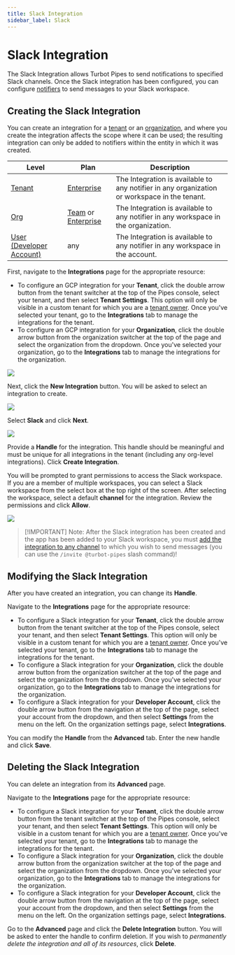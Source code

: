 ```yaml
---
title: Slack Integration
sidebar_label: Slack
---
```


# Slack Integration

The Slack Integration allows Turbot Pipes to send notifications to specified Slack channels.  Once the Slack integration has been configured, you can configure [notifiers](/pipes/docs/workspaces/notifiers) to send messages to your Slack workspace.




## Creating the Slack Integration


You can create an integration for a [tenant](/pipes/docs/accounts/tenant/) or an [organization](/pipes/docs/accounts/org), and where you create the integration affects the scope where it can be used; the resulting integration can only be added to notifiers within the entity in which it was created.

| Level                        | Plan                       | Description
|------------------------------|----------------------------|----------------
| [Tenant](/pipes/docs/accounts/tenant) | [Enterprise](/pipes/docs/accounts/tenant#enterprise-plan) | The Integration is available to any notifier in any organization or workspace in the tenant.
| [Org](/pipes/docs/accounts/org) | [Team](/pipes/docs/accounts/org#team-plan) or [Enterprise](/pipes/docs/accounts/tenant#enterprise-plan)  |  The Integration is available to any notifier in any workspace in the organization.
| [User (Developer Account)](/pipes/docs/accounts/developer) | any | The Integration is available to any notifier in any workspace in the account.


First, navigate to the **Integrations** page for the appropriate resource:
- To configure an GCP integration for your **Tenant**, click the double arrow button from the tenant switcher at the top of the Pipes console, select your tenant, and then select **Tenant Settings**. This option will only be visible in a custom tenant for which you are a [tenant owner](/pipes/docs/accounts/tenant/people#tenant-roles).  Once you've selected your tenant, go to the **Integrations** tab to manage the integrations for the tenant.
- To configure an GCP integration for your **Organization**, click the double arrow button from the organization switcher at the top of the page and select the organization from the dropdown.  Once you've selected your organization, go to the **Integrations** tab to manage the integrations for the organization.


![](/images/docs/pipes/org-integrations-tab.png)

Next, click the **New Integration** button. You will be asked to select an integration to create.

![](/images/docs/pipes/org-integrations-new-slack.png)

Select **Slack** and click **Next**.

![](/images/docs/pipes/org-integrations-slack-setup.png)

Provide a **Handle** for the integration.  This handle should be meaningful and must be unique for all integrations in the tenant (including any org-level integrations).  Click **Create Integration**.

You will be prompted to grant permissions to access the Slack workspace.  If you are a member of multiple workspaces, you can select a Slack workspace from the select box at the top right of the screen.  After selecting the workspace, select a default **channel** for the integration.  Review the permissions and click **Allow**.


![](/images/docs/pipes/slack_oauth_perms.png)


> [!IMPORTANT]  Note:  After the Slack integration has been created and the app has been added to your Slack workspace, you must [add the integration to any channel](https://slack.com/help/articles/201980108-Add-people-to-a-channel) to which you wish to send messages (you can use the `/invite @turbot-pipes` slash command)!

## Modifying the Slack Integration


After you have created an integration, you can change its **Handle**.

Navigate to the **Integrations** page for the appropriate resource:
- To configure a Slack integration for your **Tenant**, click the double arrow button from the tenant switcher at the top of the Pipes console, select your tenant, and then select **Tenant Settings**. This option will only be visible in a custom tenant for which you are a [tenant owner](/pipes/docs/accounts/tenant/people#tenant-roles).  Once you've selected your tenant, go to the **Integrations** tab to manage the integrations for the tenant.
- To configure a Slack integration for your **Organization**, click the double arrow button from the organization switcher at the top of the page and select the organization from the dropdown.  Once you've selected your organization, go to the **Integrations** tab to manage the integrations for the organization.
- To configure a Slack integration for your **Developer Account**, click the double arrow button from the navigation at the top of the page, select your account from the dropdown, and then select **Settings** from the menu on the left.  On the organization settings page, select **Integrations**.

You can modify the **Handle** from the **Advanced** tab.  Enter the new handle and click **Save**.


## Deleting the Slack Integration


You can delete an integration from its **Advanced** page.

Navigate to the **Integrations** page for the appropriate resource:
- To configure a Slack integration for your **Tenant**, click the double arrow button from the tenant switcher at the top of the Pipes console, select your tenant, and then select **Tenant Settings**. This option will only be visible in a custom tenant for which you are a [tenant owner](/pipes/docs/accounts/tenant/people#tenant-roles).  Once you've selected your tenant, go to the **Integrations** tab to manage the integrations for the tenant.
- To configure a Slack integration for your **Organization**, click the double arrow button from the organization switcher at the top of the page and select the organization from the dropdown.  Once you've selected your organization, go to the **Integrations** tab to manage the integrations for the organization.
- To configure a Slack integration for your **Developer Account**, click the double arrow button from the navigation at the top of the page, select your account from the dropdown, and then select **Settings** from the menu on the left.  On the organization settings page, select **Integrations**.

Go to the **Advanced** page and click the **Delete Integration** button. You will be asked to enter the handle to confirm deletion.  If you wish to *permanently delete the integration and all of its resources*, click **Delete**.

